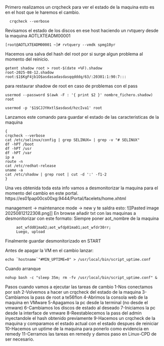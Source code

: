 Primero realizamos un crqcheck para ver el estado de la maquina esto es en el host que le haremos el cambio.

```
  crqcheck --verbose
```

Revisamos el estado de los discos en ese host haciendo un rvtquery desde la maquina AOTLXTEADM00001

```
[root@AOTLXTEADM00001 ~]# rvtquery --vmdk spmg10yr

```

Hacemos una salva del hash del root por si surge algun problema al momento del reinicio.

```
getent shadow root > root-$(date +%F).shadow
root-2025-08-12.shadow
root:$1$KgF4jb1O$asdasadasdasqqdddq/63/:20301:1:90:7:::

```

para restaurar shadow de root en caso de problemas con el pass

```
usermod --password $(awk -F : '{ print $2 }' nombre_fichero.shadow) root

usermod -p '$1$CJJYHxtl$asdasd/hzcIva1' root
```

Lanzamos este comando para guardar el estado de las caracteristicas de la maquina

```
{
crqcheck --verbose
cat /etc/selinux/config | grep SELINUX= | grep -v "# SELINUX"
df -hPT /boot
df -hPT /usr
df -hPT /var
ip a
route -n
cat /etc/redhat-release
uname -a
cat /etc/shadow | grep root | cut -d ':' -f1-2 
}

```


Una ves obtenida toda esta info vamos a desmonitorizar la maquina para el momento del cambio en este portal.
https://es01pap00cs00xg:9444/Portal/facelets/home.xhtml

management 
	-> maintenance mode
		 -> new y te saldra esto:
		 ![[Pasted image 20250812122308.png]]
		 En browse añadir txt con las maquinas a desmonitorizar con este formato: Siempre poner aot_nombre de la maquina
		 
		 aot_wfdd01ma02;aot_wfdp01ma01;aot_wfdr30rr;
		 Luego, upload
	
Finalmente guardar desmonitorizado en START


Antes de apagar la VM en el cambio lanzar:

```
echo `hostname`"#MIN_UPTIME=0" > /usr/local/bin/script_uptime.conf
```

Cuando arranque

```
nohup bash -c "sleep 35m; rm -fv /usr/local/bin/script_uptime.conf" &
```


Pasos cuando vamos a ejecutar las tareas de cambio 
1-Nos conectamos por ssh 
2-Volvemos a hacer un crqcheck del estado de la maquina
3-Cambiamos la pass de root a te56flon
4-Abrimos la consola web de la maquina en VMware 
5-Apagamos la pc desde la terminal (no desde el vmware)
6-Cambiamos los discos de estado al deseado
7-Iniciamos la pc desde  la interface de vmware
8-Reestablecemos la pass del admin inyectandole el hash obtenido previamente
9-Hacemos un crqcheck de la maquina y comparamos el estado actual con el estado despues de reiniciar
10-Hacemos un uptime de la maquina para ponerlo como evidencia en remedy
11-Cerramos las tareas en remedy y damos paso en Linux-CPD de ser necesario.
